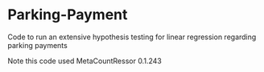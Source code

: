 # Parking-Payment
Code to run an extensive hypothesis testing for linear regression regarding parking payments

Note this code used MetaCountRessor 0.1.243
